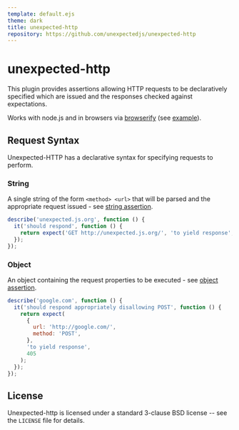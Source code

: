 ```yaml
---
template: default.ejs
theme: dark
title: unexpected-http
repository: https://github.com/unexpectedjs/unexpected-http
---
```


# unexpected-http

This plugin provides assertions allowing HTTP requests to be declaratively
specified which are issued and the responses checked against expectations.

Works with node.js and in browsers via [browserify](http://browserify.org) (see [example](../tests/index.html)).

## Request Syntax

Unexpected-HTTP has a declarative syntax for specifying requests to perform.

### String

A single string of the form `<method> <url>` that will be parsed and the appropriate
request issued - see [string assertion](./assertions/string/to-yield-response/).

```js
describe('unexpected.js.org', function () {
  it('should respond', function () {
    return expect('GET http://unexpected.js.org/', 'to yield response', 200);
  });
});
```

### Object

An object containing the request properties to be executed - see
[object assertion](./assertions/object/to-yield-response/).

```js
describe('google.com', function () {
  it('should respond appropriately disallowing POST', function () {
    return expect(
      {
        url: 'http://google.com/',
        method: 'POST',
      },
      'to yield response',
      405
    );
  });
});
```

## License

Unexpected-http is licensed under a standard 3-clause BSD license -- see the `LICENSE` file for details.
